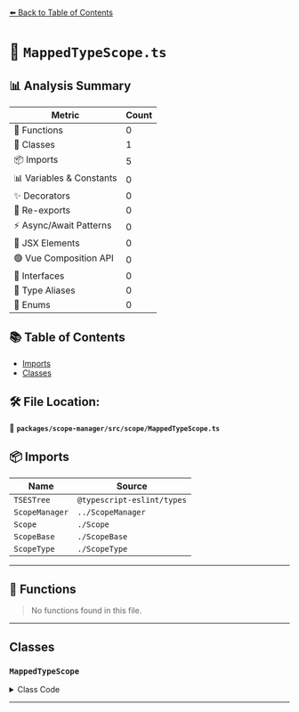 [⬅️ Back to Table of Contents](../../../../index.md)

# 📄 `MappedTypeScope.ts`

## 📊 Analysis Summary

| Metric | Count |
|--------|-------|
| 🔧 Functions | 0 |
| 🧱 Classes | 1 |
| 📦 Imports | 5 |
| 📊 Variables & Constants | 0 |
| ✨ Decorators | 0 |
| 🔄 Re-exports | 0 |
| ⚡ Async/Await Patterns | 0 |
| 💠 JSX Elements | 0 |
| 🟢 Vue Composition API | 0 |
| 📐 Interfaces | 0 |
| 📑 Type Aliases | 0 |
| 🎯 Enums | 0 |

## 📚 Table of Contents

- [Imports](#imports)
- [Classes](#classes)

## 🛠️ File Location:
📂 **`packages/scope-manager/src/scope/MappedTypeScope.ts`**

## 📦 Imports

| Name | Source |
|------|--------|
| `TSESTree` | `@typescript-eslint/types` |
| `ScopeManager` | `../ScopeManager` |
| `Scope` | `./Scope` |
| `ScopeBase` | `./ScopeBase` |
| `ScopeType` | `./ScopeType` |


---

## 🔧 Functions

> No functions found in this file.


---

## Classes

### `MappedTypeScope`

<details><summary>Class Code</summary>

```ts
export class MappedTypeScope extends ScopeBase<
  ScopeType.mappedType,
  TSESTree.TSMappedType,
  Scope
> {
  constructor(
    scopeManager: ScopeManager,
    upperScope: MappedTypeScope['upper'],
    block: MappedTypeScope['block'],
  ) {
    super(scopeManager, ScopeType.mappedType, upperScope, block, false);
  }
}
```
</details>


---